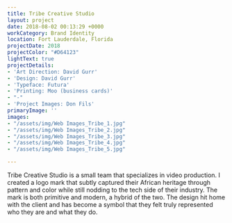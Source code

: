 ```yaml
---
title: Tribe Creative Studio
layout: project
date: 2018-08-02 00:13:29 +0000
workCategory: Brand Identity
location: Fort Lauderdale, Florida
projectDate: 2018
projectColor: "#D64123"
lightText: true
projectDetails:
- 'Art Direction: David Gurr'
- 'Design: David Gurr'
- 'Typeface: Futura'
- 'Printing: Moo (business cards)'
- "-"
- 'Project Images: Don Fils'
primaryImage: ''
images:
- "/assets/img/Web Images_Tribe_1.jpg"
- "/assets/img/Web Images_Tribe_2.jpg"
- "/assets/img/Web Images_Tribe_3.jpg"
- "/assets/img/Web Images_Tribe_4.jpg"
- "/assets/img/Web Images_Tribe_5.jpg"

---
```

Tribe Creative Studio is a small team that specializes in video production. I created a logo mark that subtly captured their African heritage through pattern and color while still nodding to the tech side of their industry. The mark is both primitive and modern, a hybrid of the two. The design hit home with the client and has become a symbol that they felt truly represented who they are and what they do.
